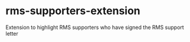 # rms-supporters-extension
Extension to highlight RMS supporters who have signed the RMS support letter
